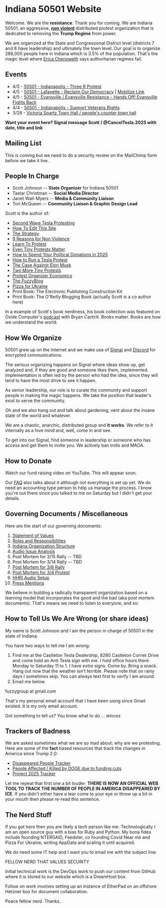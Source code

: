 # Indiana 50501 Website

Welcome. We are the **resistance**. Thank you for coming. We are Indiana 50501, an aggressive, **[non violent](/scott/essays/9_reasons_for_non_violence.html)** distributed protest organization that is dedicated to removing the **Trump Regime** from power.

We are organized at the State and Congressional District level (districts 7 and 8 have leadership) and ultimately the town level. Our goal is to organize 288,000 people here in Indiana which is 3.5% of the population. That's the magic level where [Erica Chenoweth](https://www.ericachenoweth.com/research/wcrw) says authoritarian regimes fail. 

## Events

* 4/5 - [50501 - Indianapolis - Three R Protest](https://www.facebook.com/events/1253773526169702)
* 4/5 - [50501 - Lafayette - Reclaim Our Democracy](https://facebook.com/events/s/reclaim-our-democracy/990293519873516/) | [Mobilize Link](https://www.mobilize.us/handsoff/event/767768/)
* 4/5 - [50501 - Evansville / Evansville Resistance - Hands Off! Evansville Fights Back](https://www.mobilize.us/handsoff/event/766477/?referring_vol=10337932&rname=Evansville&share_context=event_details&share_medium=copy_link)
* 4/4 - [50501 - Indianapolis - Support Veterans Rights](https://www.facebook.com/events/697628629480456/)
* 3/28 - [Victoria Spartz Town Hall / people's counter town hall](https://www.facebook.com/events/1037505491624065/)

**Want your event here?  Signal message Scott / @CancelTesla.2025 with date, title and link**

## Mailing List

This is coming but we need to do a security review on the MailChimp form before we take it live.

## People In Charge

* Scott Johnson -- **State Organizer** for Indiana 50501
* Taelar Christman -- **Social Media Director**
* Janet Wall-Myers -- **Media & Community Liaison**
* Tori McQueen -- **Community Liaison & Graphic Design Lead**

Scott is the author of:

* [Second Wave Tesla Protesting](/scott/essays/second_wave_tesla_protesting.html)
* [How To Edit This Site](/scott/essays/how_to_edit_this_site.html)
* [The Strategy](/scott/essays/the_strategy.html)
* [9 Reasons for Non Violence](/scott/essays/9_reasons_for_non_violence.html)
* [Learn To Protest](https://bit.ly/learntoprotest)
* [Even Tiny Protests Matter](https://bit.ly/tinyprotests)
* [How to Spend Your Political Donations in 2025](https://bit.ly/2025politicaldonations)
* [How to Run a Tesla Protest](https://bit.ly/howtorunateslaprotest)
* [The Case Against Elon Musk](https://bit.ly/caseagainstelonmusk)
* [Two More Tiny Protests](https://bit.ly/2moretinyprotests)
* [Protest Organizer Economics](https://bit.ly/protestorganizereconomics)
* [The FuzzyBlog](https://fuzzyblog.io/blog/)
* [Pizza for Ukraine](https://www.pizzaforukraine.com/)
* Print Book: The Electronic Publishing Construction Kit
* Print Book: The O'Reilly Blogging Book (actually Scott is a co author here)

In a example of Scott's book nerdiness, his book collection was featured on Oxide Computer's [podcast](https://www.podcast24.fi/episodes/oxide-and-friends/books-in-the-box-redux-ckqdg0pYWf) with Bryan Cantrill. Books matter.  Books are how we understand the world.

## How We Organize

50501 grew up on the Internet and we make use of [Signal](https://signal.org/) and [Discord](https://discord.com/) for encrypted communications. 

The serious organizing happens on Signal where ideas show up, get analyzed and, if they are good and someone likes them, implemented. Implementation is often led by the person who had the idea, since they will tend to have the most drive to see it happen. 

As senior leadership, our role is to curate the community and support people in making the magic happens. We take the position that leader's exist to serve the community.

Oh and we also hang out and talk about gardening, vent about the insane state of the world and whatever. 

We are a chaotic, anarchic, distributed group and **it works**.  We refer to it internally as a hive mind and, well, come in and see.

To get into our Signal, find someone in leadership or someone who has access and get them to invite you. We actively ban trolls and MAGA. 

## How to Donate

Watch our fund raising video on YouTube.  This will appear soon.  

Our [FAQ](faq.html) also talks about it although not everything is set up yet.  We do need an accounting type person to help us manage the process.  I know you're out there since you talked to me on Saturday but I didn't get your details.

## Governing Documents / Miscellaneous

Here are the start of our governing documents:

1. [Statement of Values](/docs/values.html)
2. [Roles and Responsibilities](/docs/roles_and_responsibilities.html)
3. [Indiana Organization Structure](/docs/org_structure.html)
4. [Audio Issue Analysis](/docs/audio_analysis.html)
5. Post Mortem for 3/15 Rally -- TBD
6. Post Mortem for 3/14 Rally -- TBD
7. [Post Mortem for 3/8 Rally](/docs/post_mortem_2025_03_08.html)
8. [Post Mortem for 3/4 Protest](/docs/post_mortem_2025_03_04.html)
9. [HHRI Audio Setup](/docs/hhri_audio_setup.html)
10. [Press Mentions](press.html)

We believe in building a radically transparent organization based on a learning model that incorporates the good and the bad (aka post mortem documents).  That's means we need to listen to everyone, and so:

## How to Tell Us We Are Wrong (or share ideas)

My name is Scott Johnson and I am the person in charge of 50501 in the state of Indiana. 

You have two ways to tell me I am wrong:

1. Find me at the Castleton Tesla Dealership, 8280 Castleton Corner Drive and come hold an Anti Tesla sign with me. I hold office hours there Monday to Saturday 11 to 1. I have *extra* signs. Come by.  Bring a snack.  Hang out now that the weather isn't terrible.  Please note that on rainy days I sometimes skip.  You can always text first to verify I am around.
2. Email me below. 


fuzzygroup at gmail.com

That's my personal email account that I have been using since Gmail existed. It is my only email account. 

Got something to tell us?  You know what to do ... *winces*

## Trackers of Badness

We are asked sometimes what we are so mad about; why are we protesting.  Here are some of the **fact** based resources that track the changes in America since Trump 2.0:

* [Disappeared People Tracker](https://public.tableau.com/app/profile/danielleharlow/viz/UnitedStatesDisappearedTracker/Map)
* [People Affected / Killed by DOGE due to funding cuts](https://theimpactproject.org/the-impact-map/)
* [Project 2025 Tracker](https://www.project2025.observer/)

Let me repeat that first one a bit louder: **THERE IS NOW AN OFFICIAL WEB TOOL TO TRACK THE NUMBER OF PEOPLE IN AMERICA DISAPPEARED BY ICE**.  If you didn't either have a tear come to your eye or throw up a bit in your mouth then please re-read this sentence.

## The Nerd Stuff

If you got here then you are likely a tech person like me. Technologically I am an open source guy with a bias for Ruby and Python. My bona fides include founding NTERGAID, Feedster, co founding Covid Near me and Pizza For Ukraine, writing AppData and scaling it until acquired. 

We do need some IT help and I want you to email me with the subject line:

FELLOW NERD THAT VALUES SECURITY

Initial technical work is the DevOps work to push our content from GitHub where it is stored to our website which is a DreamHost box. 

Follow on work involves setting up an instance of EtherPad on an offshore Hetzner box for document collaboration. 

Peace fellow nerd. Thanks. 